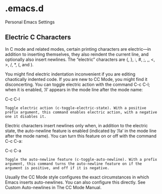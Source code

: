 # .emacs.d
Personal Emacs Settings

Electric C Characters
---------------------
In C mode and related modes, certain printing characters are electric—in addition to inserting themselves, they also reindent the current line, and optionally also insert newlines. The “electric” characters are {, }, :, #, ;, ,, <, >, /, *, (, and ).

You might find electric indentation inconvenient if you are editing chaotically indented code. If you are new to CC Mode, you might find it disconcerting. You can toggle electric action with the command C-c C-l; when it is enabled, ‘/l’ appears in the mode line after the mode name:

C-c C-l

    Toggle electric action (c-toggle-electric-state). With a positive prefix argument, this command enables electric action, with a negative one it disables it. 

Electric characters insert newlines only when, in addition to the electric state, the auto-newline feature is enabled (indicated by ‘/la’ in the mode line after the mode name). You can turn this feature on or off with the command C-c C-a:

C-c C-a

    Toggle the auto-newline feature (c-toggle-auto-newline). With a prefix argument, this command turns the auto-newline feature on if the argument is positive, and off if it is negative. 

Usually the CC Mode style configures the exact circumstances in which Emacs inserts auto-newlines. You can also configure this directly. See Custom Auto-newlines in The CC Mode Manual. 
